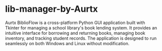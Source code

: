 # lib-manager-by-Aurtx
Aurtx BiblioFlow is a cross-platform Python GUI application built with Tkinter for managing a school library's book lending system. It provides an intuitive interface for borrowing and returning books, managing book inventory, and tracking student records. The application is designed to run seamlessly on both Windows and Linux without modification.
